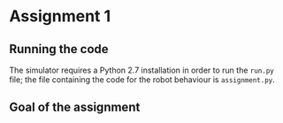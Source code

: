 # Assignment 1
## Running the code
The simulator requires a Python 2.7 installation in order to run the `run.py` file; the file containing the code for the robot behaviour is `assignment.py`.
## Goal of the assignment
